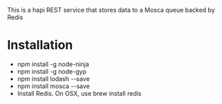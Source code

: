 This is a hapi REST service that stores data to a Mosca queue backed by Redis

# Installation

* npm install -g node-ninja
* npm install -g node-gyp
* npm install lodash --save
* npm install mosca --save
* Install Redis. On OSX, use brew install redis

